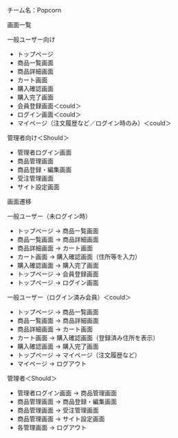 チーム名：Popcorn
 
画面一覧
 
 一般ユーザー向け
- トップページ  
- 商品一覧画面  
- 商品詳細画面  
- カート画面  
- 購入確認画面  
- 購入完了画面  
- 会員登録画面＜could＞  
- ログイン画面＜could＞  
- マイページ（注文履歴など／ログイン時のみ）＜could＞
 
管理者向け＜Should＞
- 管理者ログイン画面  
- 商品管理画面  
- 商品登録・編集画面  
- 受注管理画面  
- サイト設定画面  
 
画面遷移
 
一般ユーザー（未ログイン時）
- トップページ -> 商品一覧画面  
- 商品一覧画面 -> 商品詳細画面  
- 商品詳細画面 -> カート画面  
- カート画面 -> 購入確認画面（住所等を入力）  
- 購入確認画面 -> 購入完了画面  
- トップページ -> 会員登録画面  
- トップページ -> ログイン画面  
 
一般ユーザー（ログイン済み会員）＜could＞
- トップページ -> 商品一覧画面  
- 商品一覧画面 -> 商品詳細画面  
- 商品詳細画面 -> カート画面  
- カート画面 -> 購入確認画面（登録済み住所を表示）  
- 購入確認画面 -> 購入完了画面  
- トップページ -> マイページ（注文履歴など）  
- マイページ -> ログアウト  
 
管理者＜Should＞
- 管理者ログイン画面 -> 商品管理画面  
- 商品管理画面 -> 商品登録・編集画面  
- 商品管理画面 -> 受注管理画面  
- 商品管理画面 -> サイト設定画面  
- 各管理画面 -> ログアウト  